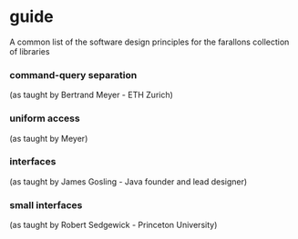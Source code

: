 # guide
A common list of the software design principles for the farallons collection of libraries

### command-query separation 

(as taught by Bertrand Meyer - ETH Zurich)

### uniform access 

(as taught by Meyer)

### interfaces

(as taught by James Gosling - Java founder and lead designer)

### small interfaces 

(as taught by Robert Sedgewick - Princeton University)

